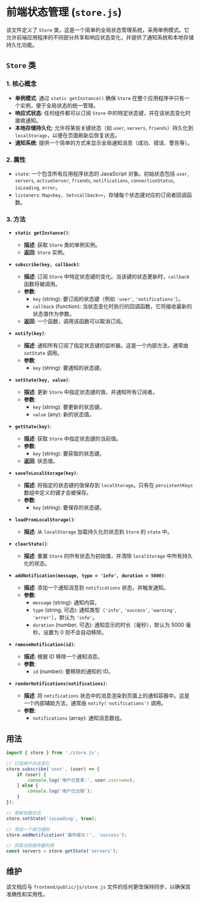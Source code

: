 # 前端状态管理 (`store.js`)

该文件定义了 `Store` 类，这是一个简单的全局状态管理系统，采用单例模式。它允许前端应用程序的不同部分共享和响应状态变化，并提供了通知系统和本地存储持久化功能。

## `Store` 类

### 1. 核心概念

-   **单例模式**: 通过 `static getInstance()` 确保 `Store` 在整个应用程序中只有一个实例，便于全局状态的统一管理。
-   **响应式状态**: 任何组件都可以订阅 `Store` 中的特定状态键，并在该状态变化时接收通知。
-   **本地存储持久化**: 允许将某些关键状态（如 `user`, `servers`, `friends`）持久化到 `localStorage`，以便在页面刷新后恢复状态。
-   **通知系统**: 提供一个简单的方式来显示全局通知消息（成功、错误、警告等）。

### 2. 属性

-   `state`: 一个包含所有应用程序状态的 JavaScript 对象。初始状态包括 `user`, `servers`, `activeServer`, `friends`, `notifications`, `connectionStatus`, `isLoading`, `error`。
-   `listeners`: `Map<key, Set<callback>>`，存储每个状态键对应的订阅者回调函数。

### 3. 方法

-   **`static getInstance()`**:
    -   **描述**: 获取 `Store` 类的单例实例。
    -   **返回**: `Store` 实例。

-   **`subscribe(key, callback)`**:
    -   **描述**: 订阅 `Store` 中特定状态键的变化。当该键的状态更新时，`callback` 函数将被调用。
    -   **参数**:
        -   `key` (string): 要订阅的状态键（例如 `'user'`, `'notifications'`）。
        -   `callback` (function): 当状态变化时执行的回调函数，它将接收最新的状态值作为参数。
    -   **返回**: 一个函数，调用该函数可以取消订阅。

-   **`notify(key)`**:
    -   **描述**: 通知所有订阅了指定状态键的监听器。这是一个内部方法，通常由 `setState` 调用。
    -   **参数**:
        -   `key` (string): 要通知的状态键。

-   **`setState(key, value)`**:
    -   **描述**: 更新 `Store` 中指定状态键的值，并通知所有订阅者。
    -   **参数**:
        -   `key` (string): 要更新的状态键。
        -   `value` (any): 新的状态值。

-   **`getState(key)`**:
    -   **描述**: 获取 `Store` 中指定状态键的当前值。
    -   **参数**:
        -   `key` (string): 要获取的状态键。
    -   **返回**: 状态值。

-   **`saveToLocalStorage(key)`**:
    -   **描述**: 将指定的状态键的值保存到 `localStorage`。只有在 `persistentKeys` 数组中定义的键才会被保存。
    -   **参数**:
        -   `key` (string): 要保存的状态键。

-   **`loadFromLocalStorage()`**:
    -   **描述**: 从 `localStorage` 加载持久化的状态到 `Store` 的 `state` 中。

-   **`clearState()`**:
    -   **描述**: 重置 `Store` 的所有状态为初始值，并清除 `localStorage` 中所有持久化的状态。

-   **`addNotification(message, type = 'info', duration = 5000)`**:
    -   **描述**: 添加一个通知消息到 `notifications` 状态，并触发通知。
    -   **参数**:
        -   `message` (string): 通知内容。
        -   `type` (string, 可选): 通知类型（`'info'`, `'success'`, `'warning'`, `'error'`），默认为 `'info'`。
        -   `duration` (number, 可选): 通知显示的时长（毫秒），默认为 5000 毫秒。设置为 0 则不会自动移除。

-   **`removeNotification(id)`**:
    -   **描述**: 根据 ID 移除一个通知消息。
    -   **参数**:
        -   `id` (number): 要移除的通知的 ID。

-   **`renderNotifications(notifications)`**:
    -   **描述**: 将 `notifications` 状态中的消息渲染到页面上的通知容器中。这是一个内部辅助方法，通常由 `notify('notifications')` 调用。
    -   **参数**:
        -   `notifications` (array): 通知消息数组。

## 用法

```javascript
import { store } from './store.js';

// 订阅用户状态变化
store.subscribe('user', (user) => {
    if (user) {
        console.log('用户已登录:', user.username);
    } else {
        console.log('用户已注销');
    }
});

// 更新加载状态
store.setState('isLoading', true);

// 添加一个成功通知
store.addNotification('操作成功！', 'success');

// 获取当前服务器列表
const servers = store.getState('servers');
```

## 维护

该文档应与 `frontend/public/js/store.js` 文件的任何更改保持同步，以确保其准确性和实用性。
